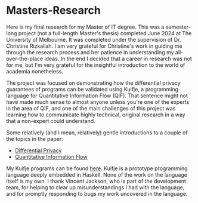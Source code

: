 # Masters-Research
Here is my final research for my Master of IT degree. This was a semester-long project (not a full-length Master's thesis) completed June 2024 at The University of Melbourne. It was completed under the supervision of Dr. Christine Rizkallah. I am very grateful for Christine's work in guiding me through the research process and her patience in understanding my all-over-the-place ideas. In the end I decided that a career in research was not for me, but I'm very grateful for the insightful introduction to the world of academia nonetheless.

The project was focused on demonstrating how the differential privacy guarantees of programs can be validated using Kuifje, a programming language for Quantitative Information Flow (QIF). That sentence might not have made much sense to almost anyone unless you're one of the experts in the area of QIF, and one of the main challenges of this project was learning how to communicate highly technical, original research in a way that a non-expert could understand.

Some relatively (and I mean, relatively) gentle introductions to a couple of the topics in the paper:
- [Differential Privacy](https://privacytools.seas.harvard.edu/files/privacytools/files/the_algorithmic_foundations_of_differential_privacy_0.pdf)
- [Quantitative Information Flow](https://link.springer.com/book/10.1007/978-3-319-96131-6)

My Kuifje programs can be found [here](https://github.com/AH-Miller/kuifje-compiler/tree/master/PlausibleDeniability). Kuifje is a prototype programming language deeply embedded in Haskell. None of the work on the language itself is my own. I thank Vincent Jackson, who is part of the development team, for helping to clear up misunderstandings I had with the language, and for promptly responding to bugs my work uncovered in the language.
